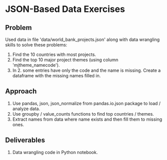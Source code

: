 # JSON-Based Data Exercises


## Problem
Used data in file 'data/world_bank_projects.json' along with data wrangling skills to solve these problems:

1. Find the 10 countries with most projects.
2. Find the top 10 major project themes (using column 'mjtheme_namecode').
3. In 2. some entries have only the code and the name is missing. Create a dataframe with the missing names filled in.

## Approach
1. Use pandas, json, json_normalize from pandas.io.json package to load / analyze data.
2. Use groupby / value_counts functions to find top countries / themes.
3. Extract names from data where name exists and then fill them to missing ones.


## Deliverables
1. Data wrangling code in Python notebook.
